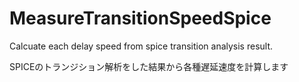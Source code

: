 # MeasureTransitionSpeedSpice
Calcuate each delay speed from spice transition analysis result.

SPICEのトランジション解析をした結果から各種遅延速度を計算します
